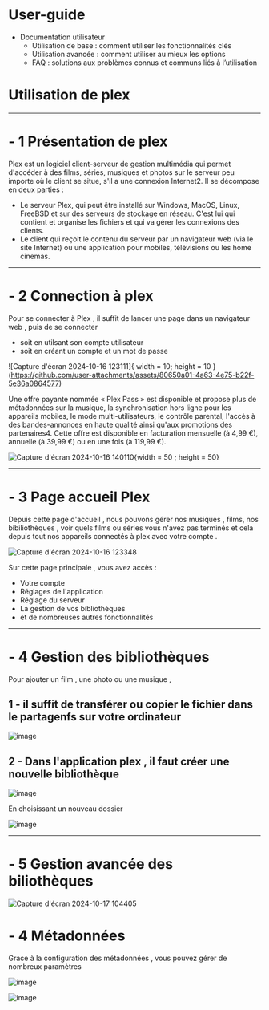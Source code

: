 # User-guide
  - Documentation utilisateur
    - Utilisation de base : comment utiliser les fonctionnalités clés
    - Utilisation avancée : comment utiliser au mieux les options
    - FAQ : solutions aux problèmes connus et communs liés à l’utilisation

# Utilisation de plex 
---
# - 1 Présentation de plex  

 Plex est un logiciel client-serveur de gestion multimédia qui permet d'accéder à des films, séries, musiques et photos sur le serveur peu importe où le client se situe, s'il a une connexion Internet2. Il se décompose en deux parties : 
 - Le serveur Plex, qui peut être installé sur Windows, MacOS, Linux, FreeBSD et sur des serveurs de stockage en réseau. C'est lui qui contient et organise les fichiers et qui va gérer les connexions des clients.
 - Le client qui reçoit le contenu du serveur par un navigateur web (via le site Internet) ou une application pour mobiles, télévisions ou les home cinemas.
    
---
# - 2 Connection à plex 

 Pour se connecter à Plex , il suffit de lancer une page dans un navigateur web , puis de se connecter
  - soit en utilsant son compte utilisateur
  - soit en créant un compte et un mot de passe 

![Capture d'écran 2024-10-16 123111]{ width = 10; height = 10 }(https://github.com/user-attachments/assets/80650a01-4a63-4e75-b22f-5e36a0864577)

Une offre payante nommée « Plex Pass » est disponible et propose plus de métadonnées sur la musique, la synchronisation hors ligne pour les appareils mobiles, le mode multi-utilisateurs, le contrôle parental, l'accès à des bandes-annonces en haute qualité ainsi qu'aux promotions des partenaires4. Cette offre est disponible en facturation mensuelle (à 4,99 €), annuelle (à 39,99 €) ou en une fois (à 119,99 €).

![Capture d'écran 2024-10-16 140110](https://github.com/user-attachments/assets/9b1dcf8d-c575-43b0-bc57-fa60fd8045ef){width = 50 ; height = 50}

---
# - 3 Page accueil Plex 

Depuis cette page d'accueil , nous pouvons gérer nos musiques , films, nos bibiliothèques , voir quels films ou séries vous n'avez pas terminés et cela depuis tout nos appareils connectés à plex avec votre compte .

 ![Capture d'écran 2024-10-16 123348](https://github.com/user-attachments/assets/f0d2915e-a793-41a6-9ffd-d957b08699aa)

 Sur cette page principale , vous avez accès :
  - Votre compte 
  - Réglages de l'application
  - Réglage du serveur
  - La gestion de vos bibliothèques
  - et de nombreuses autres fonctionnalités

---

# - 4 Gestion des bibliothèques

 Pour ajouter un film , une photo ou une musique , 
 
 ## 1 - il suffit de transférer ou copier le fichier dans le partagenfs sur votre ordinateur 

![image](https://github.com/user-attachments/assets/7be6ce75-46c6-430a-9f51-47dbb5e94ed7)

 ## 2 - Dans l'application plex , il faut créer une nouvelle bibliothèque 

![image](https://github.com/user-attachments/assets/64b0a792-5c1d-4fbc-81b0-ce378d7f1320)

En choisissant un nouveau dossier 

![image](https://github.com/user-attachments/assets/570b9cc5-e465-4efe-9489-6c8af413f5bc)

---

# - 5 Gestion avancée des biliothèques 

![Capture d'écran 2024-10-17 104405](https://github.com/user-attachments/assets/04631bf4-9a1c-4d2e-bb31-6fb18f70b616)


# - 4 Métadonnées

Grace à la configuration des métadonnées , vous pouvez gérer de nombreux paramètres 

![image](https://github.com/user-attachments/assets/36a6b3d5-b71d-4321-93a2-c780c1e147b6)

![image](https://github.com/user-attachments/assets/6bbb382c-6cca-4df7-8219-eeb26d5cee99)





 

 




